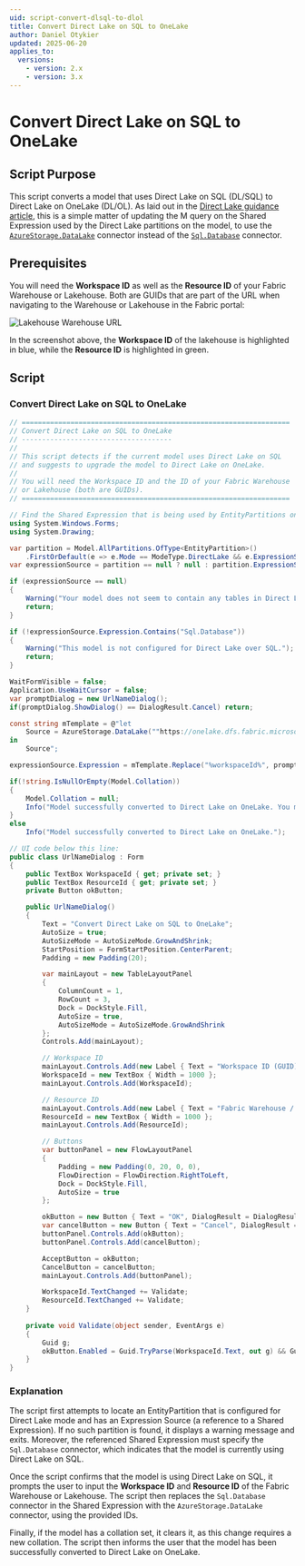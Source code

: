 ```yaml
---
uid: script-convert-dlsql-to-dlol
title: Convert Direct Lake on SQL to OneLake
author: Daniel Otykier
updated: 2025-06-20
applies_to:
  versions:
    - version: 2.x
    - version: 3.x
---
```


# Convert Direct Lake on SQL to OneLake

## Script Purpose

This script converts a model that uses Direct Lake on SQL (DL/SQL) to Direct Lake on OneLake (DL/OL). As laid out in the [Direct Lake guidance article](xref:direct-lake-guidance), this is a simple matter of updating the M query on the Shared Expression used by the Direct Lake partitions on the model, to use the [`AzureStorage.DataLake`](https://learn.microsoft.com/en-us/powerquery-m/azurestorage-datalake) connector instead of the [`Sql.Database`](https://learn.microsoft.com/en-us/powerquery-m/sql-database) connector.

## Prerequisites

You will need the **Workspace ID** as well as the **Resource ID** of your Fabric Warehouse or Lakehouse. Both are GUIDs that are part of the URL when navigating to the Warehouse or Lakehouse in the Fabric portal:

![Lakehouse Warehouse URL](~/content/assets/images/lakehouse-warehouse-url.png)

In the screenshot above, the **Workspace ID** of the lakehouse is highlighted in blue, while the **Resource ID** is highlighted in green.

## Script

### Convert Direct Lake on SQL to OneLake

```csharp
// ==================================================================
// Convert Direct Lake on SQL to OneLake
// -------------------------------------
// 
// This script detects if the current model uses Direct Lake on SQL
// and suggests to upgrade the model to Direct Lake on OneLake.
//
// You will need the Workspace ID and the ID of your Fabric Warehouse
// or Lakehouse (both are GUIDs).
// ==================================================================

// Find the Shared Expression that is being used by EntityPartitions on the model:
using System.Windows.Forms;
using System.Drawing;

var partition = Model.AllPartitions.OfType<EntityPartition>()
    .FirstOrDefault(e => e.Mode == ModeType.DirectLake && e.ExpressionSource != null);
var expressionSource = partition == null ? null : partition.ExpressionSource;

if (expressionSource == null)
{
    Warning("Your model does not seem to contain any tables in Direct Lake mode.");
    return;
}

if (!expressionSource.Expression.Contains("Sql.Database"))
{
    Warning("This model is not configured for Direct Lake over SQL.");
    return;
}

WaitFormVisible = false;
Application.UseWaitCursor = false;
var promptDialog = new UrlNameDialog();
if(promptDialog.ShowDialog() == DialogResult.Cancel) return;

const string mTemplate = @"let
    Source = AzureStorage.DataLake(""https://onelake.dfs.fabric.microsoft.com/%workspaceId%/%resourceId%"", [HierarchicalNavigation=true])
in
    Source";

expressionSource.Expression = mTemplate.Replace("%workspaceId%", promptDialog.WorkspaceId.Text).Replace("%resourceId%", promptDialog.ResourceId.Text);

if(!string.IsNullOrEmpty(Model.Collation))
{
    Model.Collation = null;
    Info("Model successfully converted to Direct Lake on OneLake. You may need to deploy it as a new semantic model, since the model collation was modified.");
}
else
    Info("Model successfully converted to Direct Lake on OneLake.");

// UI code below this line:
public class UrlNameDialog : Form
{
    public TextBox WorkspaceId { get; private set; }
    public TextBox ResourceId { get; private set; }
    private Button okButton;

    public UrlNameDialog()
    {
        Text = "Convert Direct Lake on SQL to OneLake";
        AutoSize = true;
        AutoSizeMode = AutoSizeMode.GrowAndShrink;
        StartPosition = FormStartPosition.CenterParent;
        Padding = new Padding(20);

        var mainLayout = new TableLayoutPanel
        {
            ColumnCount = 1,
            RowCount = 3,
            Dock = DockStyle.Fill,
            AutoSize = true,
            AutoSizeMode = AutoSizeMode.GrowAndShrink
        };
        Controls.Add(mainLayout);

        // Workspace ID
        mainLayout.Controls.Add(new Label { Text = "Workspace ID (GUID):", AutoSize = true });
        WorkspaceId = new TextBox { Width = 1000 };
        mainLayout.Controls.Add(WorkspaceId);

        // Resource ID
        mainLayout.Controls.Add(new Label { Text = "Fabric Warehouse / Lakehouse ID (GUID):", AutoSize = true, Padding = new Padding(0, 20, 0, 0) });
        ResourceId = new TextBox { Width = 1000 };
        mainLayout.Controls.Add(ResourceId);

        // Buttons
        var buttonPanel = new FlowLayoutPanel
        {
            Padding = new Padding(0, 20, 0, 0),
            FlowDirection = FlowDirection.RightToLeft,
            Dock = DockStyle.Fill,
            AutoSize = true
        };

        okButton = new Button { Text = "OK", DialogResult = DialogResult.OK, AutoSize = true, Enabled = false };
        var cancelButton = new Button { Text = "Cancel", DialogResult = DialogResult.Cancel, AutoSize = true };
        buttonPanel.Controls.Add(okButton);
        buttonPanel.Controls.Add(cancelButton);

        AcceptButton = okButton;
        CancelButton = cancelButton;
        mainLayout.Controls.Add(buttonPanel);

        WorkspaceId.TextChanged += Validate;
        ResourceId.TextChanged += Validate;
    }
    
    private void Validate(object sender, EventArgs e)
    {
        Guid g;
        okButton.Enabled = Guid.TryParse(WorkspaceId.Text, out g) && Guid.TryParse(ResourceId.Text, out g);
    }
}
```

### Explanation

The script first attempts to locate an EntityPartition that is configured for Direct Lake mode and has an Expression Source (a reference to a Shared Expression). If no such partition is found, it displays a warning message and exits. Moreover, the referenced Shared Expression must specify the `Sql.Database` connector, which indicates that the model is currently using Direct Lake on SQL.

Once the script confirms that the model is using Direct Lake on SQL, it prompts the user to input the **Workspace ID** and **Resource ID** of the Fabric Warehouse or Lakehouse. The script then replaces the `Sql.Database` connector in the Shared Expression with the `AzureStorage.DataLake` connector, using the provided IDs.

Finally, if the model has a collation set, it clears it, as this change requires a new collation. The script then informs the user that the model has been successfully converted to Direct Lake on OneLake.